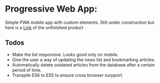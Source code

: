 
# Progressive Web App: 

Simple PWA mobile app with custom elements.
Still under construction but here is a [Link](https://pwa-mobile-app-c6f33.firebaseapp.com) of the unfinished product

## Todos
* Make the list responsive. Looks good only on mobile.
* Give the user a way of updating the news list and bookmarking articles.
* Automatically delete outdated articles from the database after a certain period of time.
* Transpile ES6 to ES5 to ensure cross browser surpport. 
